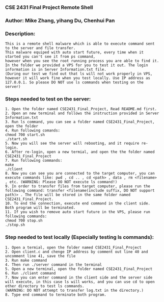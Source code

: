 ### CSE 2431 Final Project Remote Shell
### Author: Mike Zhang, yihang Du, Chenhui Pan
### Description: 
	This is a remote shell malware which is able to execute command sent to the server and file transfer. 
	This malware equiped with auto start future, every time when it started you can't see it from ps command, 
	however when you see the root running process you are able to find it. In the folder we provided a VPS for you to test it out. The login information is in Server Information.txt file. 
	(During our test we find out that ls will not work properly in VPS, however it will work fine when you test locally. Use IP address as 127.0.0.1. So please DO NOT use ls commands when testing on the server)

### Steps needed to test on the server:
	1. Open the folder named CSE2431_Final_Project, Read README.md first.
	2. Open an new terminal and follows the instruction provided in Server Information.txt 
	3. Run ls command, you can see a folder named CSE2431_Final_Project, open the folder
	4. Run following comands:
	chmod 700 start.sh
	./start.sh
	5. Now you will see the server will rebooting, and it require re-login.
	6. After re-login, open a new termial, and open the the folder named CSE2431_Final_Project
	7. Run following commands:
	make
	./client
	8. Now you can see you are connected to the target computer, you can execute commands like: pwd , cd .. , cd <path> , data , rm <filename> , etc. (WARNING: Please DO NOT execute ls command!)
	9. In order to transfer files from target computer, please run the following command: transfer <filename(include suffix, DO NOT support path)> . The file will be stored in the same folder named CSE2431_Final_Project.
	10. To end the connection, execute end command in the client side. Both program will be terminated.
	11. If you wish to remove auto start future in the VPS, please run following commands: 
	chmod 700 stop.sh
	./stop.sh

### Step needed to test locally (Especially testing ls commands):
	1. Open a termial, open the folder named CSE2431_Final_Project
	2. Open client.c and chenge IP address by comment out line 40 and uncomment line 41, save the file
	3. Run make command
	4. Then run ./server command in the terminal
	5. Open a new terminal, open the folder named CSE2431_Final_Project
	6. Run ./client command
	7. Now you can enter command in the client side and the server side will execute, in this case ls will works, and you can use cd to open other directory to test ls commands. 
	(WARNING: DO NOT attempt to transfer log.txt in the directory.)
	8. Type end command to terminate both program.
